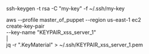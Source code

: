 ssh-keygen -t rsa -C "my-key" -f ~/.ssh/my-key

aws --profile master_of_puppet --region us-east-1 ec2 \
	create-key-pair \
	--key-name "KEYPAIR_xss_server_1" \
	| \
	jq -r ".KeyMaterial" > ~/.ssh/KEYPAIR_xss_server_1.pem

